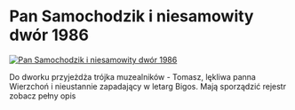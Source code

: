Pan Samochodzik i niesamowity dwór 1986 
=============
[![Pan Samochodzik i niesamowity dwór 1986 ](http://vidos.pl/images/player.gif)](http://vidos.pl/pan-samochodzik-i-niesamowity-dwor-1986)

 Do dworku przyjeżdża trójka muzealników - Tomasz, lękliwa panna Wierzchoń i nieustannie zapadający w letarg Bigos. Mają sporządzić rejestr zobacz pełny opis

